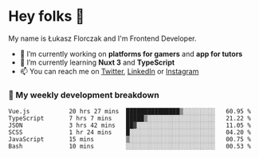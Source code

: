 # Hey folks 👋

My name is Łukasz Florczak and I'm Frontend Developer. 

- 🔭 I’m currently working on **platforms for gamers** and **app for tutors**
- 🌱 I’m currently learning **Nuxt 3** and **TypeScript**
- 📫 You can reach me on [Twitter](https://twitter.com/lukaszflorczak), [LinkedIn](https://pl.linkedin.com/in/lukasz-florczak) or [Instagram](https://instagram.com/lukaszflorczak)


### 🧮 My weekly development breakdown

<!--START_SECTION:waka-->

```text
Vue.js           20 hrs 27 mins  ███████████████▒░░░░░░░░░   60.95 %
TypeScript       7 hrs 7 mins    █████▒░░░░░░░░░░░░░░░░░░░   21.22 %
JSON             3 hrs 42 mins   ██▓░░░░░░░░░░░░░░░░░░░░░░   11.05 %
SCSS             1 hr 24 mins    █░░░░░░░░░░░░░░░░░░░░░░░░   04.20 %
JavaScript       15 mins         ▒░░░░░░░░░░░░░░░░░░░░░░░░   00.75 %
Bash             10 mins         ░░░░░░░░░░░░░░░░░░░░░░░░░   00.53 %
```

<!--END_SECTION:waka-->

<!--
**lukaszflorczak/lukaszflorczak** is a ✨ _special_ ✨ repository because its `README.md` (this file) appears on your GitHub profile.

Here are some ideas to get you started:

- 🔭 I’m currently working on ...
- 🌱 I’m currently learning ...
- 👯 I’m looking to collaborate on ...
- 🤔 I’m looking for help with ...
- 💬 Ask me about ...
- 📫 How to reach me: ...
- 😄 Pronouns: ...
- ⚡ Fun fact: ...
-->
